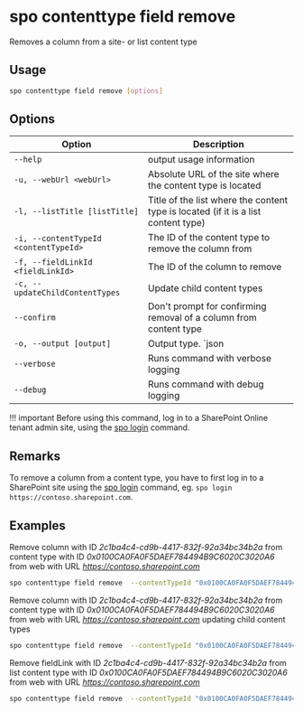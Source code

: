 # spo contenttype field remove

Removes a column from a site- or list content type

## Usage

```sh
spo contenttype field remove [options]
```

## Options

Option|Description
------|-----------
`--help`|output usage information
`-u, --webUrl <webUrl>`|Absolute URL of the site where the content type is located
`-l, --listTitle [listTitle]`|Title of the list where the content type is located (if it is a list content type)
`-i, --contentTypeId <contentTypeId>`|The ID of the content type to remove the column from
`-f, --fieldLinkId <fieldLinkId>`|The ID of the column to remove
`-c, --updateChildContentTypes`|Update child content types
`--confirm`|Don't prompt for confirming removal of a column from content type
`-o, --output [output]`|Output type. `json|text`. Default `text`
`--verbose`|Runs command with verbose logging
`--debug`|Runs command with debug logging

!!! important
    Before using this command, log in to a SharePoint Online tenant admin site, using the [spo login](../login.md) command.

## Remarks

To remove a column from a content type, you have to first log in to a SharePoint site using the [spo login](../login.md) command, eg. `spo login https://contoso.sharepoint.com`.

## Examples

Remove column with ID _2c1ba4c4-cd9b-4417-832f-92a34bc34b2a_ from content type with ID _0x0100CA0FA0F5DAEF784494B9C6020C3020A6_ from web with URL _https://contoso.sharepoint.com_

```sh
spo contenttype field remove  --contentTypeId "0x0100CA0FA0F5DAEF784494B9C6020C3020A6" --fieldLinkId "880d2f46-fccb-43ca-9def-f88e722cef80" --webUrl https://contoso.sharepoint.com --confirm
```

Remove column with ID _2c1ba4c4-cd9b-4417-832f-92a34bc34b2a_ from content type with ID _0x0100CA0FA0F5DAEF784494B9C6020C3020A6_ from web with URL _https://contoso.sharepoint.com_ updating child content types

```sh
spo contenttype field remove  --contentTypeId "0x0100CA0FA0F5DAEF784494B9C6020C3020A6" --fieldLinkId "880d2f46-fccb-43ca-9def-f88e722cef80" --webUrl https://contoso.sharepoint.com --updateChildContentTypes
```

Remove fieldLink with ID _2c1ba4c4-cd9b-4417-832f-92a34bc34b2a_ from list content type with ID _0x0100CA0FA0F5DAEF784494B9C6020C3020A6_ from web with URL _https://contoso.sharepoint.com_

```sh
spo contenttype field remove  --contentTypeId "0x0100CA0FA0F5DAEF784494B9C6020C3020A60062F089A38C867747942DB2C3FC50FF6A" --fieldLinkId "880d2f46-fccb-43ca-9def-f88e722cef80" --webUrl https://contoso.sharepoint.com --listTitle "Documents"
```